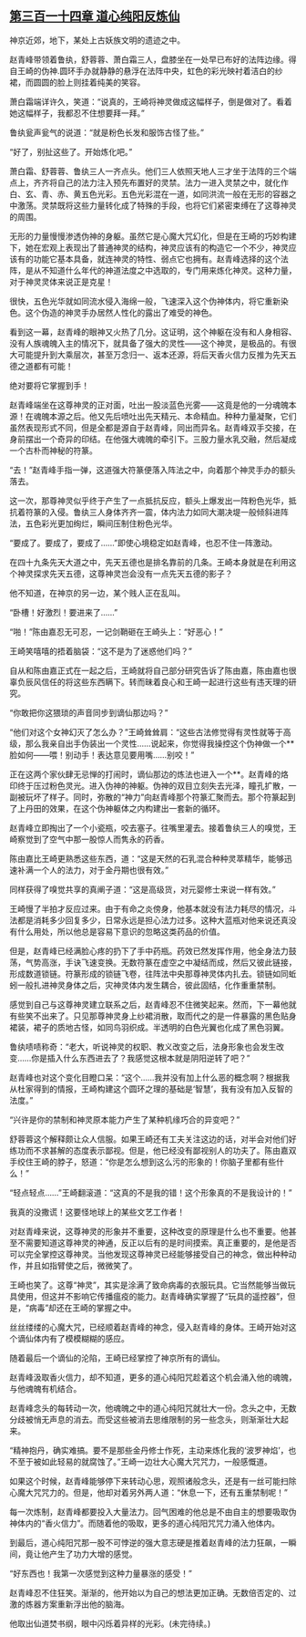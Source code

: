 ## [第三百一十四章 道心纯阳反炼仙](https://www.xxbiquge.com/11_11207/8984955.html)


  神京近郊，地下，某处上古妖族文明的遗迹之中。

  赵青峰带领着鲁纨，舒蓉蓉、萧白霜三人，盘膝坐在一处早已布好的法阵边缘。得自王崎的伪神.圆环手办就静静的悬浮在法阵中央，虹色的彩光映衬着洁白的纱裙，而圆圆的脸上则挂着纯美的笑容。

  萧白霜端详许久，笑道：“说真的，王崎将神灵做成这幅样子，倒是做对了。看着她这幅样子，我都忍不住想要拜一拜。”

  鲁纨瓮声瓮气的说道：“就是粉色长发和服饰古怪了些。”

  “好了，别扯这些了。开始炼化吧。”

  萧白霜、舒蓉蓉、鲁纨三人一齐点头。他们三人依照天地人三才坐于法阵的三个端点上，齐齐将自己的法力注入预先布置好的灵禁。法力一进入灵禁之中，就化作白、玄、青、赤、黄五色光彩。五色光彩混在一道，如同洪流一般在无形的容器之中激荡。灵禁既将这些力量转化成了特殊的手段，也将它们紧密束缚在了这尊神灵的周围。

  无形的力量慢慢渗透伪神的身躯。虽然它是心魔大咒幻化，但是在王崎的巧妙构建下，她在宏观上表现出了普通神灵的结构，神灵应该有的构造它一个不少，神灵应该有的功能它基本具备，就连神灵的特性、弱点它也拥有。赵青峰选择的这个法阵，是从不知道什么年代的神道法度之中选取的，专门用来炼化神灵。这种力量，对于神灵灵体来说正是克星！

  很快，五色光华就如同流水侵入海绵一般，飞速深入这个伪神体内，将它重新染色。这个伪造的神灵手办居然人性化的露出了难受的神色。

  看到这一幕，赵青峰的眼神又火热了几分。这证明，这个神躯在没有和人身相容、没有人族魂魄入主的情况下，就具备了强大的灵性——这个神灵，是极品的。有很大可能提升到大乘层次，甚至万念归一、返本还源，将后天香火信力反推为先天五德之道都有可能！

  绝对要将它掌握到手！

  赵青峰端坐在这尊神灵的正对面，吐出一股淡蓝色光雾——这竟是他的一分魂魄本源！在魂魄本源之后。他又先后喷吐出先天精元、本命精血。种种力量凝聚，它们虽然表现形式不同，但是全都是源自于赵青峰，同出而异名。赵青峰双手交接，在身前摆出一个奇异的印结。在他强大魂魄的牵引下。三股力量水乳交融，然后凝成一个古朴而神秘的符篆。

  “去！”赵青峰手指一弹，这道强大符篆便落入阵法之中，向着那个神灵手办的额头落去。

  这一次，那尊神灵似乎终于产生了一点抵抗反应，额头上爆发出一阵粉色光华，抵抗着符篆的入侵。鲁纨三人身体齐齐一震，体内法力如同大潮决堤一般倾斜进阵法，五色彩光更加绚烂，瞬间压制住粉色光华。

  “要成了。要成了，要成了……”即使心境稳定如赵青峰，也忍不住一阵激动。

  在四十九条先天大道之中，先天五德也是排名靠前的几条。王崎本身就是在利用这个神灵探求先天五德，这尊神灵岂会没有一点先天五德的影子？

  他不知道，在神京的另一边，某个贱人正在乱叫。

  “卧槽！好激烈！要进来了……”

  “啪！”陈由嘉忍无可忍，一记剑鞘砸在王崎头上：“好恶心！”

  王崎笑嘻嘻的捂着脑袋：“这不是为了迷惑他们吗？”

  自从和陈由嘉正式在一起之后，王崎就将自己部分研究告诉了陈由嘉，陈由嘉也很辜负辰风信任的将这些东西瞒下。转而昧着良心和王崎一起进行这些有违天理的研究。

  “你敢把你这猥琐的声音同步到谪仙那边吗？”

  “他们对这个女神幻灭了怎么办？”王崎耸耸肩：“这些古法修觉得有灵性就等于高级，那么我亲自出手伪装出一个灵性……说起来，你觉得我操控这个伪神做一个**脸如何——喂！别动手！表达意见要用嘴……别咬！”

  正在这两个家伙肆无忌惮的打闹时，谪仙那边的炼法也进入一个**。赵青峰的烙印终于压过粉色灵光。进入伪神的神躯。伪神的双目立刻失去光泽，瞳孔扩散，一副被玩坏了样子。同时，弥散的“神力”向赵青峰那个符篆汇聚而去。那个符篆起到了上丹田的效果，在这个伪神躯体之内构建出一套新的循环。

  赵青峰立即掏出了一个小瓷瓶，咬去塞子。往嘴里灌去。接着鲁纨三人的嗅觉，王崎察觉到了空气中那一股惊人而隽永的药香。

  陈由嘉比王崎更熟悉这些东西，道：“这是天然的石乳混合种种灵萃精华，能够迅速补满一个人的法力，对于金丹期也很有效。”

  同样获得了嗅觉共享的真阐子道：“这是高级货，对元婴修士来说一样有效。”

  王崎慢了半拍才反应过来。由于有命之炎傍身，他基本就没有法力耗尽的情况，斗法都是消耗多少回复多少，日常永远是担心法力过多。这种大蓝瓶对他来说还真没有什么用处，所以他总是容易下意识的忽略这类药品的价值。

  但是，赵青峰已经满脸心疼的扔下了手中药瓶。药效已然发挥作用，他全身法力鼓荡，气势高涨，手诀飞速变换。无数符篆在虚空之中凝结而成，然后又彼此链接，形成数道锁链。符篆形成的锁链飞卷，往阵法中央那尊神灵体内扎去。锁链如同蚯蚓一般扎进神灵身体之后，灾神灵体内发生耦合，彼此固结，化作重重禁制。

  感觉到自己与这尊神灵建立联系之后，赵青峰忍不住微笑起来。然而，下一幕他就有些笑不出来了。只见那尊神灵身上纱裙消散，取而代之的是一件暴露的黑色贴身裙装，裙子的质地古怪，如同鸟羽织成。半透明的白色光翼也化成了黑色羽翼。

  鲁纨啧啧称奇：“老大，听说神灵的权职、教义改变之后，法身形象也会发生改变……你是插入什么东西进去了？我感觉这根本就是阴阳逆转了吧？”

  赵青峰也对这个变化目瞪口呆：“这个……我并没有加上什么恶的概念啊？根据我从杜家得到的情报，王崎构建这个圆环之理的基础是‘智慧’，我有没有加入反智的法度。”

  “兴许是你的禁制和神灵原本能力产生了某种机缘巧合的异变吧？”

  舒蓉蓉这个解释颇让众人信服。如果王崎还有工夫关注这边的话，对半会对他们好练功而不求甚解的态度表示鄙视。但是，他已经没有鄙视别人的功夫了。陈由嘉双手绞住王崎的脖子，怒道：“你是怎么想到这么污的形象的！你脑子里都有些什么！”

  “轻点轻点……”王崎翻滚道：“这真的不是我的错！这个形象真的不是我设计的！”

  我真的没撒谎！这要怪地球上的某些文艺工作者！

  对赵青峰来说，这尊神灵的形象并不重要，这种改变的原理是什么也不重要。他甚至不需要知道这尊神灵的神通，反正以后有的是时间摸索。真正重要的，是他是否可以完全掌控这尊神灵。当他发现这尊神灵已经能够接受自己的神念，做出种种动作，并且如指臂使之后，微微笑了。

  王崎也笑了。这尊“神灵”，其实是涂满了致命病毒的衣服玩具。它当然能够当做玩具使用，但这并不影响它传播瘟疫的能力。赵青峰确实掌握了“玩具的遥控器”，但是，“病毒”却还在王崎的掌握之中。

  丝丝缕缕的心魔大咒，已经顺着赵青峰的神念，侵入赵青峰的身体。王崎开始对这个谪仙体内有了模模糊糊的感应。

  随着最后一个谪仙的沦陷，王崎已经掌控了神京所有的谪仙。

  赵青峰汲取香火信力，却不知道，更多的道心纯阳咒趁着这个机会涌入他的魂魄，与他魂魄有机结合。

  赵青峰念头的每转动一次，他魂魄之中的道心纯阳咒就壮大一份。念头之中，无数分歧被悄无声息的消去。而受这些被消去思维限制的另一些念头，则渐渐壮大起来。

  “精神抱丹，确实难搞。要不是那些金丹修士作死，主动来炼化我的‘波罗神焰’，也不至于被如此轻易的就腐蚀了。”王崎一边壮大心魔大咒咒力，一般感慨道。

  如果这个时候，赵青峰能够停下来转动心思，观照诸般念头，还是有一丝可能扫除心魔大咒咒力的。但是，他却对着另外两人道：“休息一下，还有五重禁制呢！”

  每一次炼制，赵青峰都要投入大量法力。回气困难的他总是不由自主的想要吸取伪神体内的“香火信力”。而随着他的吸取，更多的道心纯阳咒咒力涌入他体内。

  到最后，道心纯阳咒那一股不可悖逆的强大意志硬是推着赵青峰的法力狂飙，一瞬间，竟让他产生了功力大增的感觉。

  “好东西也！我第一次感觉到这种力量暴涨的感受！”

  赵青峰忍不住狂笑。渐渐的，他开始以为自己的想法更加正确。无数倍否定的、过激的炼器方案重新浮出他的脑海。

  他取出仙道焚书纲，眼中闪烁着异样的光彩。(未完待续。)
